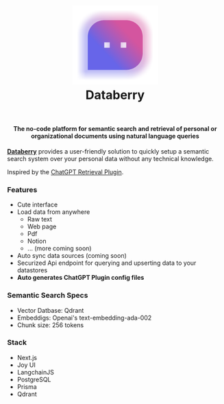 
<h1 align="center" style="font-weight: bold">
  <br>
  <a href="https://webtorrent.io"><img src="public/databerry-logo-icon.png" alt="WebTorrent" width="200"></a>
  <br>
  Databerry
  <br>
  <br>
</h1>

<h4 align="center">The no-code platform for semantic search and retrieval of personal or organizational documents using natural language queries</h4>

**[Databerry](https://databerry.ai)** provides a user-friendly solution to quickly setup a semantic search system over your personal data without any technical knowledge.


Inspired by the [ChatGPT Retrieval Plugin](https://github.com/openai/chatgpt-retrieval-plugin).

### Features
- Cute interface
- Load data from anywhere
  - Raw text
  - Web page
  - Pdf
  - Notion
  - ... (more coming soon)
- Auto sync data sources (coming soon)
- Securized Api endpoint for querying and upserting data to your datastores
- **Auto generates ChatGPT Plugin config files**

### Semantic Search Specs
- Vector Datbase: Qdrant
- Embeddigs: Openai's text-embedding-ada-002
- Chunk size: 256 tokens

### Stack
- Next.js
- Joy UI
- LangchainJS
- PostgreSQL
- Prisma
- Qdrant

